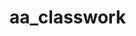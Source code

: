 # aa_classwork











































































































































































































































































